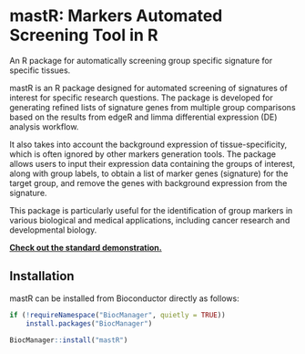 # mastR: Markers Automated Screening Tool in R
An R package for automatically screening group specific signature for specific tissues.

mastR is an R package designed for automated screening of signatures of interest for specific research questions. The package is developed for generating refined lists of signature genes from multiple group comparisons based on the results from edgeR and limma differential expression (DE) analysis workflow.

It also takes into account the background expression of tissue-specificity, which is often ignored by other markers generation tools. The package allows users to input their expression data containing the groups of interest, along with group labels, to obtain a list of marker genes (signature) for the target group, and remove the genes with background expression from the signature.

This package is particularly useful for the identification of group markers in various biological and medical applications, including cancer research and developmental biology.

[**Check out the standard demonstration.**](https://davislaboratory.github.io/mastR/articles/mastR_Demo.html)

## Installation

mastR can be installed from Bioconductor directly as follows:

``` r
if (!requireNamespace("BiocManager", quietly = TRUE))
    install.packages("BiocManager")

BiocManager::install("mastR")
```
